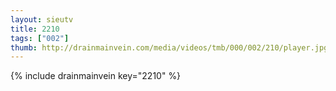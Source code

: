 ```yaml
--- 
layout: sieutv
title: 2210
tags: ["002"]
thumb: http://drainmainvein.com/media/videos/tmb/000/002/210/player.jpg
---
```

{% include drainmainvein key="2210" %} 

